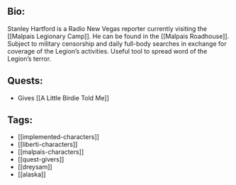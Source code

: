 ## Bio:

Stanley Hartford is a Radio New Vegas reporter currently visiting the [[Malpais Legionary Camp]]. He can be found in the [[Malpais Roadhouse]]. Subject to military censorship and daily full-body searches in exchange for coverage of the Legion’s activities. Useful tool to spread word of the Legion’s terror.
 
## Quests:

- Gives [[A Little Birdie Told Me]]

## Tags:

- [[implemented-characters]]
- [[liberti-characters]]
- [[malpais-characters]]
- [[quest-givers]]
- [[dreysam]]
- [[alaska]]